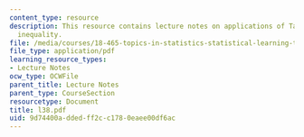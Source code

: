 ```yaml
---
content_type: resource
description: This resource contains lecture notes on applications of Talagrand?s concentration
  inequality.
file: /media/courses/18-465-topics-in-statistics-statistical-learning-theory-spring-2007/9d74400addedff2cc1780eaee00df6ac_l38.pdf
file_type: application/pdf
learning_resource_types:
- Lecture Notes
ocw_type: OCWFile
parent_title: Lecture Notes
parent_type: CourseSection
resourcetype: Document
title: l38.pdf
uid: 9d74400a-dded-ff2c-c178-0eaee00df6ac
---
```


